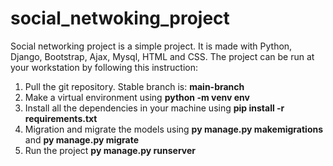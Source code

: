 # social_netwoking_project
Social networking project is a simple project. It is made with Python, Django, Bootstrap, Ajax,  Mysql, HTML and CSS. The project can be run at your workstation by following this instruction:

1. Pull the git repository. Stable branch is: **main-branch**
2. Make a virtual environment using **python -m venv env**
3. Install all the dependencies in your machine using **pip install -r requirements.txt**
4. Migration and migrate the models using **py manage.py makemigrations** and **py manage.py migrate**
5. Run the project **py manage.py runserver**
